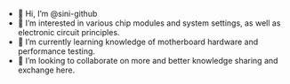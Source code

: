 - 👋 Hi, I’m @sini-github
- 👀 I’m interested in various chip modules and system settings, as well as electronic circuit principles.
- 🌱 I’m currently learning knowledge of motherboard hardware and performance testing.
- 💞️ I’m looking to collaborate on  more and better knowledge sharing and exchange here.
